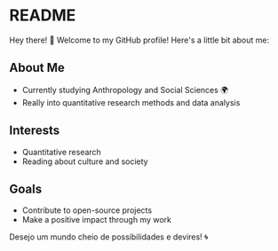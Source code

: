 # README

Hey there! 👋 Welcome to my GitHub profile! Here's a little bit about me:

## About Me
-  Currently studying Anthropology and Social Sciences 🌍
-  Really into quantitative research methods and data analysis

## Interests
-  Quantitative research
-  Reading about culture and society

## Goals
- Contribute to open-source projects
- Make a positive impact through my work


Desejo um mundo cheio de possibilidades e devires! 🌀

